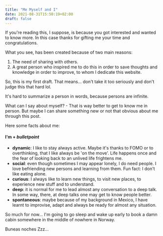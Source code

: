 ```yaml
---
title: "Me Myself and I"
date: 2021-08-31T15:50:19+02:00
draft: false
---
```

If you're reading this, I suppose, is because you got interested and wanted to know more. In this case thanks for gifting me your time and congratulations.

What you see, has been created because of two main reasons: 

1. The need of sharing with others.
2. A great person who inspired me to do this in order to save thoughts and knowledge in order to improve, to whom I dedicate this website.

So, this is my first draft. That means... don't take it too seriously and don't judge this that hard lol.

It's hard to summarize a person in words, because persons are infinite.

What can I say about myself? - That is way better to get to know me in person. But maybe I can share something new or not that obvious about me through this post.

Here some facts about me:

#### I'm + *bulletpoint*

- __dynamic__: I like to stay always active. Maybe it's thanks to FOMO or to overthinking, that I like always be 'on the move'. Life happens once and the fear of looking back to an unlived life frightens me.
- __social__: even though sometimes I may appear lonely, I do need people. I love befriending new persons and learning from them. Fun fact: I don't like eating alone.
- __curious__: I always like to learn new things, to visit new places, to experience new stuff and to understand. 
- __deep__: it is normal for me to lead almost any conversation to a deep talk. In some way, there, at deep talks one may get to know people better.
- __spontaneous__: maybe because of my background in Mexico, I have learnt to improvise, adapt and always be ready for almost any situation.

So much for now... I'm going to go sleep and wake up early to book a damn cabin somewhere in the middle of nowhere in Norway. 

Buneas noches Zzz...
